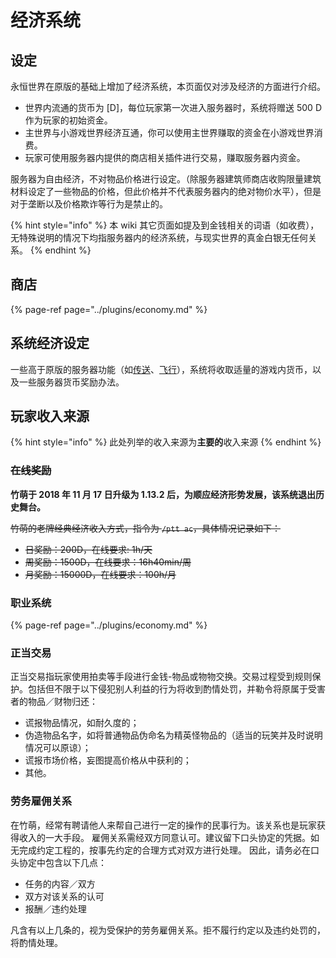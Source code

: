 # 经济系统

## 设定

永恒世界在原版的基础上增加了经济系统，本页面仅对涉及经济的方面进行介绍。

* 世界内流通的货币为 \[D\]，每位玩家第一次进入服务器时，系统将赠送 500 D 作为玩家的初始资金。
* 主世界与小游戏世界经济互通，你可以使用主世界赚取的资金在小游戏世界消费。
* 玩家可使用服务器内提供的商店相关插件进行交易，赚取服务器内资金。

服务器为自由经济，不对物品价格进行设定。（除服务器建筑师商店收购限量建筑材料设定了一些物品的价格，但此价格并不代表服务器内的绝对物价水平），但是对于垄断以及价格欺诈等行为是禁止的。

{% hint style="info" %}
本 wiki 其它页面如提及到金钱相关的词语（如收费），无特殊说明的情况下均指服务器内的经济系统，与现实世界的真金白银无任何关系。
{% endhint %}

## 商店

{% page-ref page="../plugins/economy.md" %}

## 系统经济设定

一些高于原版的服务器功能（如[传送](../plugins/survice.md#tp)、[飞行](../plugins/builder.md#flying)），系统将收取适量的游戏内货币，以及一些服务器货币奖励办法。

## 玩家收入来源

{% hint style="info" %}
此处列举的收入来源为**主要的**收入来源
{% endhint %}

### ~~在线奖励~~

**竹萌于 2018 年 11 月 17 日升级为 1.13.2 后，为顺应经济形势发展，该系统退出历史舞台。**

~~竹萌的老牌经典经济收入方式，指令为 `/ptt ac`，具体情况记录如下：~~

* ~~日奖励：200D，在线要求: 1h/天~~
* ~~周奖励：1500D，在线要求：16h40min/周~~
* ~~月奖励：15000D，在线要求：100h/月~~

### 职业系统

{% page-ref page="../plugins/economy.md" %}

### 正当交易

正当交易指玩家使用拍卖等手段进行金钱-物品或物物交换。交易过程受到规则保护。包括但不限于以下侵犯别人利益的行为将收到酌情处罚，并勒令将原属于受害者的物品／财物归还：

* 谎报物品情况，如耐久度的；
* 伪造物品名字，如将普通物品伪命名为精英怪物品的（适当的玩笑并及时说明情况可以原谅）；
* 谎报市场价格，妄图提高价格从中获利的；
* 其他。

### 劳务雇佣关系

在竹萌，经常有聘请他人来帮自己进行一定的操作的民事行为。该关系也是玩家获得收入的一大手段。 雇佣关系需经双方同意认可。建议留下口头协定的凭据。如无完成约定工程的，按事先约定的合理方式对双方进行处理。 因此，请务必在口头协定中包含以下几点：

* 任务的内容／双方
* 双方对该关系的认可
* 报酬／违约处理

凡含有以上几条的，视为受保护的劳务雇佣关系。拒不履行约定以及违约处罚的，将酌情处理。

